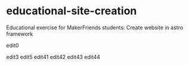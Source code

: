 # educational-site-creation
Educational exercise for MakerFriends students: Create website in astro framework

edit0


edit3
edit5
edit41
edit42
edit43
edit44
